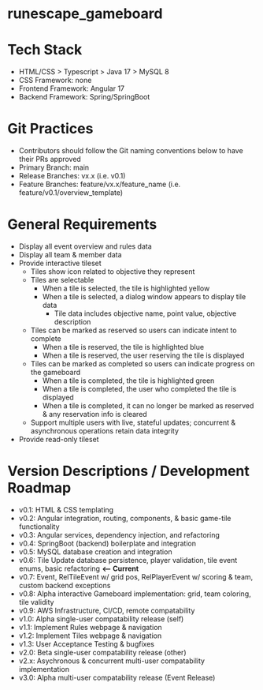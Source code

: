 # runescape_gameboard

# Tech Stack
- HTML/CSS > Typescript > Java 17 > MySQL 8
- CSS Framework: none
- Frontend Framework: Angular 17
- Backend Framework: Spring/SpringBoot

# Git Practices
- Contributors should follow the Git naming conventions below to have their PRs approved
- Primary Branch: main
- Release Branches: vx.x (i.e. v0.1)
- Feature Branches: feature/vx.x/feature_name (i.e. feature/v0.1/overview_template)

# General Requirements
- Display all event overview and rules data
- Display all team & member data
- Provide interactive tileset
    - Tiles show icon related to objective they represent
    - Tiles are selectable
        - When a tile is selected, the tile is highlighted yellow
        - When a tile is selected, a dialog window appears to display tile data
            - Tile data includes objective name, point value, objective description
    - Tiles can be marked as reserved so users can indicate intent to complete
        - When a tile is reserved, the tile is highlighted blue
        - When a tile is reserved, the user reserving the tile is displayed
    - Tiles can be marked as completed so users can indicate progress on the gameboard
        - When a tile is completed, the tile is highlighted green
        - When a tile is completed, the user who completed the tile is displayed
        - When a tile is completed, it can no longer be marked as reserved & any reservation info is cleared
    - Support multiple users with live, stateful updates; concurrent & asynchronous operations retain data integrity
- Provide read-only tileset

# Version Descriptions / Development Roadmap
- v0.1: HTML & CSS templating
- v0.2: Angular integration, routing, components, & basic game-tile functionality
- v0.3: Angular services, dependency injection, and refactoring
- v0.4: SpringBoot (backend) boilerplate and integration
- v0.5: MySQL database creation and integration
- v0.6: Tile Update database persistence, player validation, tile event enums, basic refactoring **<-- Current**
- v0.7: Event, RelTileEvent w/ grid pos, RelPlayerEvent w/ scoring & team, custom backend exceptions
- v0.8: Alpha interactive Gameboard implementation: grid, team coloring, tile validity
- v0.9: AWS Infrastructure, CI/CD, remote compatability
- v1.0: Alpha single-user compatability release (self)
- v1.1: Implement Rules webpage & navigation
- v1.2: Implement Tiles webpage & navigation
- v1.3: User Acceptance Testing & bugfixes
- v2.0: Beta single-user compatability release (other)
- v2.x: Asychronous & concurrent multi-user compatability implementation
- v3.0: Alpha multi-user compatability release (Event Release)